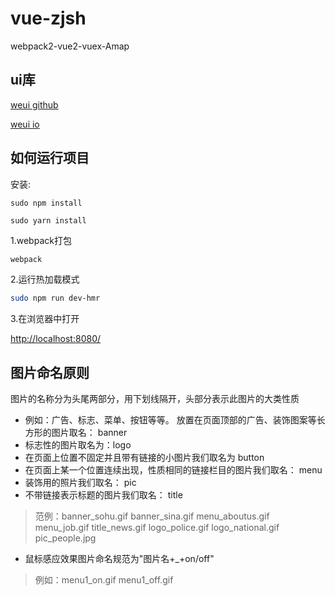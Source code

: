 # vue-zjsh
webpack2-vue2-vuex-Amap

## ui库

[weui github](https://github.com/weui/weui)

[weui io](https://weui.io)

## 如何运行项目

安装:

```
sudo npm install 
```


```
sudo yarn install
```

1.webpack打包

```bash
webpack

```
2.运行热加载模式

```bash
sudo npm run dev-hmr

```

3.在浏览器中打开

[http://localhost:8080/](http://localhost:8080/)


## 图片命名原则

图片的名称分为头尾两部分，用下划线隔开，头部分表示此图片的大类性质

- 例如：广告、标志、菜单、按钮等等。 放置在页面顶部的广告、装饰图案等长方形的图片取名： banner 
- 标志性的图片取名为：logo
- 在页面上位置不固定并且带有链接的小图片我们取名为 button 
- 在页面上某一个位置连续出现，性质相同的链接栏目的图片我们取名： menu 
- 装饰用的照片我们取名： pic
- 不带链接表示标题的图片我们取名： title  

> 范例：banner_sohu.gif  banner_sina.gif  menu_aboutus.gif  menu_job.gif  title_news.gif  logo_police.gif   logo_national.gif   pic_people.jpg 

- 鼠标感应效果图片命名规范为"图片名+_+on/off"

> 例如：menu1_on.gif  menu1_off.gif       
